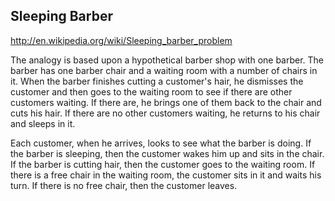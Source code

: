 ## Sleeping Barber

http://en.wikipedia.org/wiki/Sleeping_barber_problem

The analogy is based upon a hypothetical barber shop with one barber. The
barber has one barber chair and a waiting room with a number of chairs in it.
When the barber finishes cutting a customer's hair, he dismisses the customer
and then goes to the waiting room to see if there are other customers waiting.
If there are, he brings one of them back to the chair and cuts his hair. If
there are no other customers waiting, he returns to his chair and sleeps in
it.

Each customer, when he arrives, looks to see what the barber is doing. If the
barber is sleeping, then the customer wakes him up and sits in the chair. If
the barber is cutting hair, then the customer goes to the waiting room. If
there is a free chair in the waiting room, the customer sits in it and waits
his turn. If there is no free chair, then the customer leaves.
